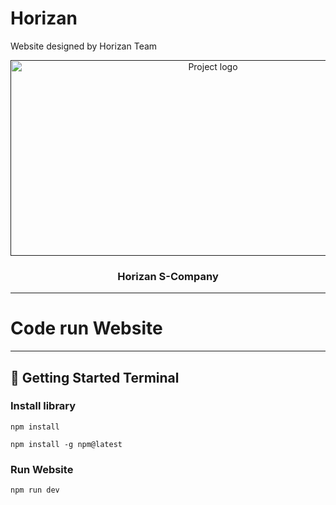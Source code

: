 # Horizan
 Website designed by Horizan Team


<p align="center">
  <a href="" rel="noopener">
 <img width=632px height=313px src="https://github.com/TylerHoangNg/Horizan/blob/main/src/public/HorizanL-nobg.png" alt="Project logo"></a>
</p>

<h3 align="center">Horizan S-Company</h3>


---

# Code run Website
---
## 🏁 Getting Started <a name = "getting_started">Terminal</a>

### Install library
```
npm install
```
```
npm install -g npm@latest
```
### Run Website
```
npm run dev
```

